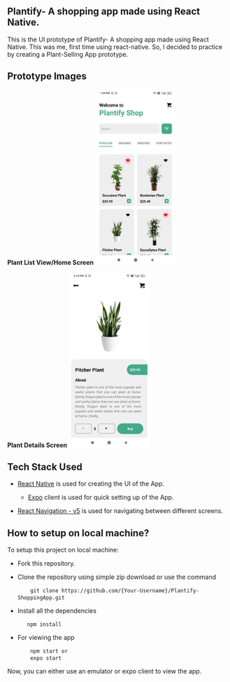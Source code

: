 ## Plantify- A shopping app made using React Native.

This is the UI prototype of Plantify- A shopping app made using React Native. This was me, first time using react-native. So, I decided to practice by creating a Plant-Selling App prototype.

## Prototype Images

**Plant List View/Home Screen**
<img src="https://raw.githubusercontent.com/Kawaljeet2001/Plantify-ShoppingApp/master/prototype/HomeScreen.jpeg?token=ANR4W6S2ZKKLNRGZT6M2EXDATEXKK" height="400">


**Plant Details Screen**
<img src="https://raw.githubusercontent.com/Kawaljeet2001/Plantify-ShoppingApp/master/prototype/DetailScreen.jpeg?token=ANR4W6QS5TH4HNJVRHZ2I3LATEXOI" height="400">

## Tech Stack Used
 
* [React Native](https://reactnative.dev/docs/getting-started "React Native") is used for creating the UI of the App.
    * [Expo](https://docs.expo.io/ "Expo") client is used for quick setting up of the App.
   
* [React Navigation - v5](https://reactnavigation.org/docs/getting-started "React Navigation - v5") is used for navigating between different screens.

## How to setup on local machine?

To setup this project on local machine:


* Fork this repository.

* Clone the repository using simple zip download or use the command
    ```
        git clone https://github.com/{Your-Username}/Plantify-ShoppingApp.git
    ```
    
* Install all the dependencies
    ```
       npm install
    ```
* For viewing the app
    ```
        npm start or
        expo start
    ```
Now, you can either use an emulator or expo client to view the app.